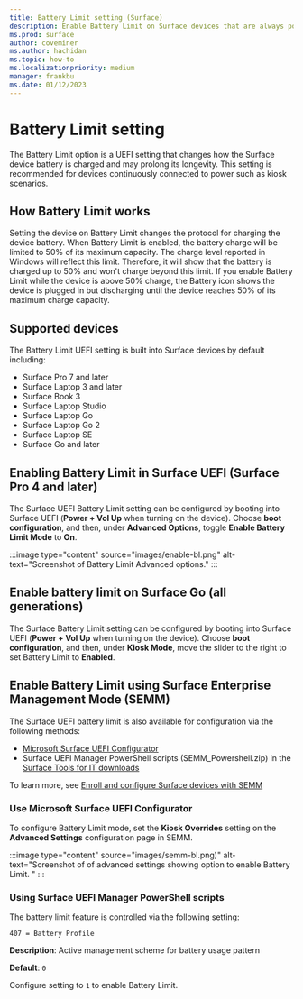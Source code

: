 ```yaml
---
title: Battery Limit setting (Surface)
description: Enable Battery Limit on Surface devices that are always powered on such as in kiosk scenarios. Battery Limit is a UEFI setting that changes how the Surface device battery is charged and may prolong its longevity.
ms.prod: surface
author: coveminer
ms.author: hachidan
ms.topic: how-to
ms.localizationpriority: medium
manager: frankbu
ms.date: 01/12/2023
---
```


# Battery Limit setting

The Battery Limit option is a UEFI setting that changes how the Surface device battery is charged and may prolong its longevity. This setting is recommended for devices continuously connected to power such as kiosk scenarios.

## How Battery Limit works

Setting the device on Battery Limit changes the protocol for charging the device battery. When Battery Limit is enabled, the battery charge will be limited to 50% of its maximum capacity. The charge level reported in Windows will reflect this limit. Therefore, it will show that the battery is charged up to 50% and won't charge beyond  this limit. If you enable Battery Limit while the device is above 50% charge, the Battery icon shows the device is plugged in but discharging until the device reaches 50% of its maximum charge capacity.  

## Supported devices

The Battery Limit UEFI setting is built into Surface devices by default including:

- Surface Pro 7 and later
- Surface Laptop 3 and later
- Surface Book 3
- Surface Laptop Studio
- Surface Laptop Go
- Surface Laptop Go 2
- Surface Laptop SE
- Surface Go and later


## Enabling Battery Limit in Surface UEFI (Surface Pro 4 and later)

The Surface UEFI Battery Limit setting can be configured by booting into Surface UEFI (**Power + Vol Up** when turning on the device). Choose **boot configuration**, and then, under **Advanced Options**, toggle **Enable Battery Limit Mode** to **On**.  

:::image type="content" source="images/enable-bl.png" alt-text="Screenshot of Battery Limit Advanced options." :::

## Enable battery limit on Surface Go (all generations)

The Surface Battery Limit setting can be configured by booting into Surface UEFI (**Power + Vol Up** when turning on the device). Choose **boot configuration**, and then, under **Kiosk Mode**, move the slider to the right to set Battery Limit to **Enabled**.  


## Enable Battery Limit using Surface Enterprise Management Mode (SEMM) 

The Surface UEFI battery limit is also available for configuration via the following methods:

- [Microsoft Surface UEFI Configurator](surface-enterprise-management-mode.md)  
- Surface UEFI Manager PowerShell scripts (SEMM_Powershell.zip) in the [Surface Tools for IT downloads](https://www.microsoft.com/download/details.aspx?id=46703)

To learn more, see [Enroll and configure Surface devices with SEMM](enroll-and-configure-surface-devices-with-semm.md)

### Use Microsoft Surface UEFI Configurator

To configure Battery Limit mode, set the **Kiosk Overrides** setting on the **Advanced Settings** configuration page in SEMM.

:::image type="content" source="images/semm-bl.png)" alt-text="Screenshot of of advanced settings showing option to enable Battery Limit. " :::


### Using Surface UEFI Manager PowerShell scripts

The battery limit feature is controlled via the following setting:  

`407 = Battery Profile`

**Description**:  Active management scheme for battery usage pattern

**Default**:  `0`

Configure setting to `1` to enable Battery Limit.
